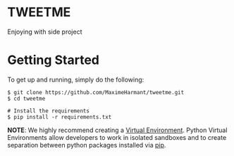 # TWEETME 

Enjoying with side project

# Getting Started

To get up and running, simply do the following:

    $ git clone https://github.com/MaximeHarmant/tweetme.git
    $ cd tweetme

    # Install the requirements
    $ pip install -r requirements.txt

**NOTE**: We highly recommend creating a [Virtual Environment](http://docs.python-guide.org/en/latest/dev/virtualenvs/).
Python Virtual Environments allow developers to work in isolated sandboxes and to create separation between python packages installed via [pip](https://pypi.python.org/pypi/pip).
